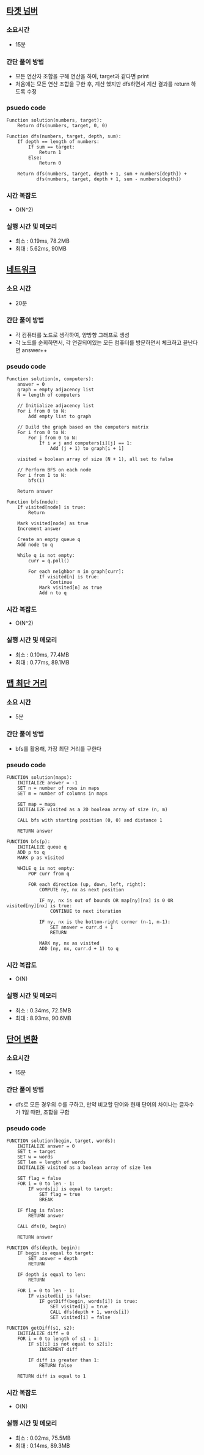 ## [타겟 넘버](https://school.programmers.co.kr/learn/courses/30/lessons/43165)

### 소요시간
- 15분

### 간단 풀이 방법
- 모든 연산자 조합을 구해 연산을 하여, target과 같다면 print
- 처음에는 모든 연산 조합을 구한 후, 계산 했지만 dfs하면서 계산 결과를 return 하도록 수정

### psuedo code
```
Function solution(numbers, target):
    Return dfs(numbers, target, 0, 0)

Function dfs(numbers, target, depth, sum):
    If depth == length of numbers:
        If sum == target:
            Return 1
        Else:
            Return 0

    Return dfs(numbers, target, depth + 1, sum + numbers[depth]) +
           dfs(numbers, target, depth + 1, sum - numbers[depth])
```
### 시간 복잡도
- O(N^2)

### 실행 시간 및 메모리
- 최소 : 0.19ms, 78.2MB
- 최대 : 5.62ms, 90MB

## [네트워크](https://school.programmers.co.kr/learn/courses/30/lessons/43162)

### 소요 시간
- 20분

### 간단 풀이 방법
- 각 컴퓨터를 노드로 생각하여, 양방향 그래프로 생성
- 각 노드를 순회하면서, 각 연결되어있는 모든 컴퓨터를 방문하면서 체크하고 끝난다면 answer++

### pseudo code
```
Function solution(n, computers):
    answer = 0
    graph = empty adjacency list
    N = length of computers

    // Initialize adjacency list
    For i from 0 to N:
        Add empty list to graph

    // Build the graph based on the computers matrix
    For i from 0 to N:
        For j from 0 to N:
            If i ≠ j and computers[i][j] == 1:
                Add (j + 1) to graph[i + 1]

    visited = boolean array of size (N + 1), all set to false

    // Perform BFS on each node
    For i from 1 to N:
        bfs(i)

    Return answer

Function bfs(node):
    If visited[node] is true:
        Return

    Mark visited[node] as true
    Increment answer

    Create an empty queue q
    Add node to q

    While q is not empty:
        curr = q.poll()

        For each neighbor n in graph[curr]:
            If visited[n] is true:
                Continue
            Mark visited[n] as true
            Add n to q
```

### 시간 복잡도
- O(N^2)

### 실행 시간 및 메모리
- 최소 : 0.10ms, 77.4MB
- 최대 : 0.77ms, 89.1MB

## [맵 최단 거리](https://school.programmers.co.kr/learn/courses/30/lessons/1844)

### 소요 시간
- 5분

### 간단 풀이 방법
- bfs를 활용해, 가장 최단 거리를 구한다

### pseudo code
```
FUNCTION solution(maps):
    INITIALIZE answer = -1
    SET n = number of rows in maps
    SET m = number of columns in maps

    SET map = maps
    INITIALIZE visited as a 2D boolean array of size (n, m)

    CALL bfs with starting position (0, 0) and distance 1

    RETURN answer

FUNCTION bfs(p):
    INITIALIZE queue q
    ADD p to q
    MARK p as visited

    WHILE q is not empty:
        POP curr from q

        FOR each direction (up, down, left, right):
            COMPUTE ny, nx as next position

            IF ny, nx is out of bounds OR map[ny][nx] is 0 OR visited[ny][nx] is true:
                CONTINUE to next iteration

            IF ny, nx is the bottom-right corner (n-1, m-1):
                SET answer = curr.d + 1
                RETURN

            MARK ny, nx as visited
            ADD (ny, nx, curr.d + 1) to q
```

### 시간 복잡도
- O(N)

### 실행 시간 및 메모리
- 최소 : 0.34ms, 72.5MB
- 최대 : 8.93ms, 90.6MB

## [단어 변환](https://school.programmers.co.kr/learn/courses/30/lessons/43163)

### 소요시간
- 15분

### 간단 풀이 방법
- dfs로 모든 경우의 수를 구하고, 만약 비교할 단어와 현재 단어의 차이나는 글자수가 1일 때만, 조합을 구함

### pseudo code
```
FUNCTION solution(begin, target, words):
    INITIALIZE answer = 0
    SET t = target
    SET w = words
    SET len = length of words
    INITIALIZE visited as a boolean array of size len

    SET flag = false
    FOR i = 0 to len - 1:
        IF words[i] is equal to target:
            SET flag = true
            BREAK

    IF flag is false:
        RETURN answer

    CALL dfs(0, begin)

    RETURN answer

FUNCTION dfs(depth, begin):
    IF begin is equal to target:
        SET answer = depth
        RETURN

    IF depth is equal to len:
        RETURN

    FOR i = 0 to len - 1:
        IF visited[i] is false:
            IF getDiff(begin, words[i]) is true:
                SET visited[i] = true
                CALL dfs(depth + 1, words[i])
                SET visited[i] = false

FUNCTION getDiff(s1, s2):
    INITIALIZE diff = 0
    FOR i = 0 to length of s1 - 1:
        IF s1[i] is not equal to s2[i]:
            INCREMENT diff

        IF diff is greater than 1:
            RETURN false

    RETURN diff is equal to 1
```

### 시간 복잡도
- O(N)

### 실행 시간 및 메모리
- 최소 : 0.02ms, 75.5MB
- 최대 : 0.14ms, 89.3MB